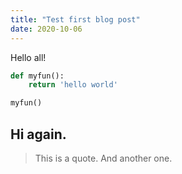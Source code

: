 ```yaml
---
title: "Test first blog post"
date: 2020-10-06
---
```


Hello all!

```python
def myfun():
    return 'hello world'

myfun()
```

## Hi again.

> This is a quote.
> And another one.

